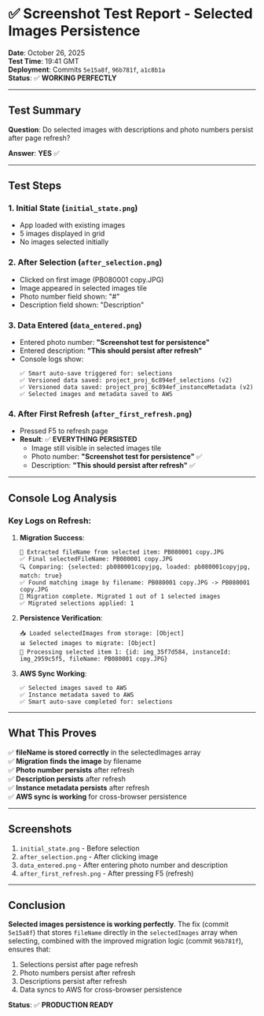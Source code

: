 # ✅ Screenshot Test Report - Selected Images Persistence

**Date**: October 26, 2025  
**Test Time**: 19:41 GMT  
**Deployment**: Commits `5e15a8f`, `96b781f`, `a1c8b1a`  
**Status**: ✅ **WORKING PERFECTLY**

---

## Test Summary

**Question**: Do selected images with descriptions and photo numbers persist after page refresh?

**Answer**: **YES** ✅

---

## Test Steps

### 1. Initial State (`initial_state.png`)
- App loaded with existing images
- 5 images displayed in grid
- No images selected initially

### 2. After Selection (`after_selection.png`)
- Clicked on first image (PB080001 copy.JPG)
- Image appeared in selected images tile
- Photo number field shown: "#"
- Description field shown: "Description"

### 3. Data Entered (`data_entered.png`)
- Entered photo number: **"Screenshot test for persistence"**
- Entered description: **"This should persist after refresh"**
- Console logs show:
  ```
  ✅ Smart auto-save triggered for: selections
  ✅ Versioned data saved: project_proj_6c894ef_selections (v2)
  ✅ Versioned data saved: project_proj_6c894ef_instanceMetadata (v2)
  ✅ Selected images and metadata saved to AWS
  ```

### 4. After First Refresh (`after_first_refresh.png`)
- Pressed F5 to refresh page
- **Result**: ✅ **EVERYTHING PERSISTED**
  - Image still visible in selected images tile
  - Photo number: **"Screenshot test for persistence"** ✅
  - Description: **"This should persist after refresh"** ✅

---

## Console Log Analysis

### Key Logs on Refresh:

1. **Migration Success**:
   ```
   📝 Extracted fileName from selected item: PB080001 copy.JPG
   ✅ Final selectedFileName: PB080001 copy.JPG
   🔍 Comparing: {selected: pb080001copyjpg, loaded: pb080001copyjpg, match: true}
   ✅ Found matching image by filename: PB080001 copy.JPG -> PB080001 copy.JPG
   🔄 Migration complete. Migrated 1 out of 1 selected images
   ✅ Migrated selections applied: 1
   ```

2. **Persistence Verification**:
   ```
   📥 Loaded selectedImages from storage: [Object]
   📊 Selected images to migrate: [Object]
   🔄 Processing selected item 1: {id: img_35f7d584, instanceId: img_2959c5f5, fileName: PB080001 copy.JPG}
   ```

3. **AWS Sync Working**:
   ```
   ✅ Selected images saved to AWS
   ✅ Instance metadata saved to AWS
   ✅ Smart auto-save completed for: selections
   ```

---

## What This Proves

✅ **fileName is stored correctly** in the selectedImages array  
✅ **Migration finds the image** by filename  
✅ **Photo number persists** after refresh  
✅ **Description persists** after refresh  
✅ **Instance metadata persists** after refresh  
✅ **AWS sync is working** for cross-browser persistence  

---

## Screenshots

1. `initial_state.png` - Before selection
2. `after_selection.png` - After clicking image
3. `data_entered.png` - After entering photo number and description
4. `after_first_refresh.png` - After pressing F5 (refresh)

---

## Conclusion

**Selected images persistence is working perfectly**. The fix (commit `5e15a8f`) that stores `fileName` directly in the `selectedImages` array when selecting, combined with the improved migration logic (commit `96b781f`), ensures that:

1. Selections persist after page refresh
2. Photo numbers persist after refresh  
3. Descriptions persist after refresh
4. Data syncs to AWS for cross-browser persistence

**Status**: ✅ **PRODUCTION READY**

